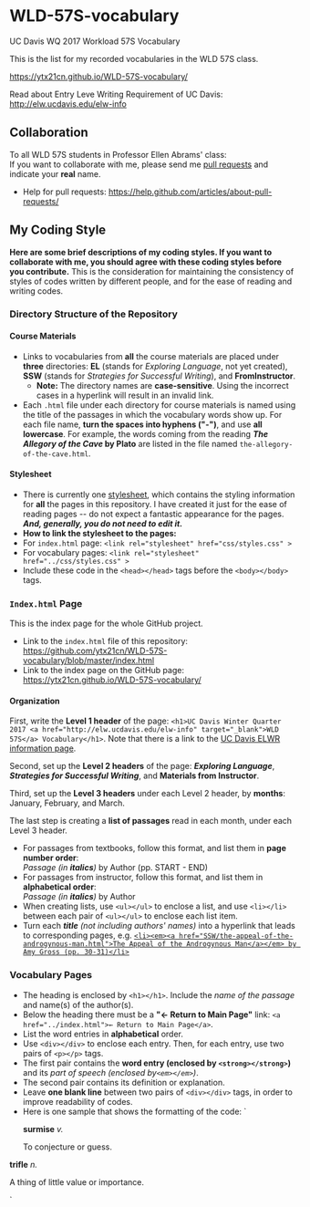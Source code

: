 # WLD-57S-vocabulary

UC Davis WQ 2017 Workload 57S Vocabulary

This is the list for my recorded vocabularies in the WLD 57S class.

https://ytx21cn.github.io/WLD-57S-vocabulary/

Read about Entry Leve Writing Requirement of UC Davis: http://elw.ucdavis.edu/elw-info

## Collaboration
To all WLD 57S students in Professor Ellen Abrams' class:  
If you want to collaborate with me, please send me [pull requests](https://github.com/ytx21cn/WLD-57S-vocabulary/pulls) and indicate your **real** name.  
* Help for pull requests: https://help.github.com/articles/about-pull-requests/

## My Coding Style
**Here are some brief descriptions of my coding styles. If you want to collaborate with me, you should agree with these coding styles before you contribute.** This is the consideration for maintaining the consistency of styles of codes written by different people, and for the ease of reading and writing codes.

### Directory Structure of the Repository
#### Course Materials
* Links to vocabularies from **all** the course materials are placed under **three** directories: **EL** (stands for _Exploring Language_, not yet created), **SSW** (stands for _Strategies for Successful Writing_), and **FromInstructor**.
  * **Note:** The directory names are **case-sensitive**. Using the incorrect cases in a hyperlink will result in an invalid link.
* Each `.html` file under each directory for course materials is named using the title of the passages in which the vocabulary words show up. For each file name, **turn the spaces into hyphens ("-")**, and use **all lowercase**. For example, the words coming from the reading **_The Allegory of the Cave_ by Plato** are listed in the file named `the-allegory-of-the-cave.html`.

#### Stylesheet
* There is currently one [stylesheet](https://github.com/ytx21cn/WLD-57S-vocabulary/blob/master/css/styles.css), which contains the styling information for **all** the pages in this repository. I have created it just for the ease of reading pages -- do not expect a fantastic appearance for the pages. **_And, generally, you do not need to edit it._**
* **How to link the stylesheet to the pages:**
 * For `index.html` page: `<link rel="stylesheet" href="css/styles.css" >`
 * For vocabulary pages: `<link rel="stylesheet" href="../css/styles.css" >`
 * Include these code in the `<head></head>` tags before the `<body></body>` tags.

### `Index.html` Page ###
This is the index page for the whole GitHub project.

* Link to the `index.html` file of this repository: https://github.com/ytx21cn/WLD-57S-vocabulary/blob/master/index.html  
* Link to the index page on the GitHub page: https://ytx21cn.github.io/WLD-57S-vocabulary/

#### Organization ####
First, write the **Level 1 header** of the page: `<h1>UC Davis Winter Quarter 2017 <a href="http://elw.ucdavis.edu/elw-info" target="_blank">WLD 57S</a> Vocabulary</h1>`. Note that there is a link to the [UC Davis ELWR information page](http://elw.ucdavis.edu/elw-info).  

Second, set up the **Level 2 headers** of the page: **_Exploring Language_**, **_Strategies for Successful Writing_**, and **Materials from Instructor**.

Third, set up the **Level 3 headers** under each Level 2 header, by **months**: January, February, and March.

The last step is creating a **list of passages** read in each month, under each Level 3 header.  
* For passages from textbooks, follow this format, and list them in **page number order**:  
 _Passage (in **italics**)_ by Author (pp. START - END)
* For passages from instructor, follow this format, and list them in **alphabetical order**:  
 _Passage (in **italics**)_ by Author
* When creating lists, use `<ul></ul>` to enclose a list, and use `<li></li>` between each pair of `<ul></ul>` to enclose each list item.
* Turn each _**title** (not including authors' names)_ into a hyperlink that leads to corresponding pages, e.g. [`<li><em><a href="SSW/the-appeal-of-the-androgynous-man.html">The Appeal of the Androgynous Man</a></em> by Amy Gross (pp. 30-31)</li>`](https://ytx21cn.github.io/WLD-57S-vocabulary/SSW/the-appeal-of-the-androgynous-man.html)

### Vocabulary Pages
* The heading is enclosed by `<h1></h1>`. Include the _name of the passage_ and name(s) of the author(s).
* Below the heading there must be a **"← Return to Main Page"** link: `<a href="../index.html">← Return to Main Page</a>`.
* List the word entries in **alphabetical** order.
* Use `<div></div>` to enclose each entry. Then, for each entry, use two pairs of `<p></p>` tags.
 * The first pair contains the **word entry (enclosed by `<strong></strong>`)** and its _part of speech (enclosed by`<em></em>`)_.
 * The second pair contains its definition or explanation.
* Leave **one blank line** between two pairs of `<div></div>` tags, in order to improve readability of codes.
* Here is one sample that shows the formatting of the code: 
`<div>
  <p><strong>surmise</strong> <em>v.</em></p>
  <p>To conjecture or guess.</p>
 </div>

 <div>
  <p><strong>trifle</strong> <em>n.</em></p>
  <p>A thing of little value or importance.</p>
 </div>`
